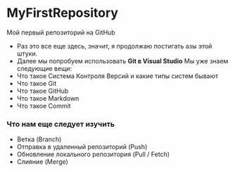 # MyFirstRepository
Мой первый репозиторий на GitHub
* Раз это все еще здесь, значит, я продолжаю постигать азы этой штуки.
* Далее мы попробуем использовать **Git в Visual Studio**
Мы уже знаем следующие вещи:
* Что такое Система Контроля Версий и какие типы систем бывают
* Что такое Git
* Что такое GitHub
* Что такое Markdown
* Что такое Commit 

### Что нам еще следует изучить
* Ветка (Branch)
* Отправка в удаленный репозиторий (Push)
* Обновление локального репозитория (Pull / Fetch)
* Слияние (Merge)